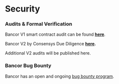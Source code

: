 # Security

### Audits & Formal Verification

Bancor V1 smart contract audit can be found [**here**](https://gist.github.com/Arachnid/c65fd1bd61a8e0294aef95a4808edc78). 

Bancor V2 by Consensys Due Diligence [**here**](https://drive.google.com/file/d/1NaUEy29L5vk6lcBn0L4DRv3cWgdpAGQu/view?usp=sharing)**.** 

Additional V2 audits will be published here. 

### Bancor Bug Bounty

Bancor has an open and ongoing [bug bounty program](https://blog.bancor.network/bancor-v2-bug-bounty-5bbb970d0097).

